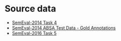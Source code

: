 # Source data
* [SemEval-2014 Task 4](https://alt.qcri.org/semeval2014/task4/index.php?id=data-and-tools)
* [SemEval-2014 ABSA Test Data - Gold Annotations](http://metashare.elda.org/repository/browse/semeval-2014-absa-test-data-gold-annotations/b98d11cec18211e38229842b2b6a04d77591d40acd7542b7af823a54fb03a155/)
* [SemEval-2016 Task 5](https://alt.qcri.org/semeval2016/task5/index.php?id=data-and-tools)

